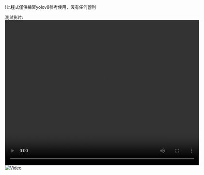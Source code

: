!此程式僅供練習yolov8參考使用，沒有任何營利

測試影片:
<video width="640" height="480" controls>
  <source src="[视频链接](https://www.youtube.com/watch?v=rI1ehBqyFAs)" type="video/mp4">
  Your browser does not support the video tag.
</video>
[![Video](https://img.youtube.com/vi/rI1ehBqyFAs/0.jpg)](https://www.youtube.com/watch?v=rI1ehBqyFAs)



